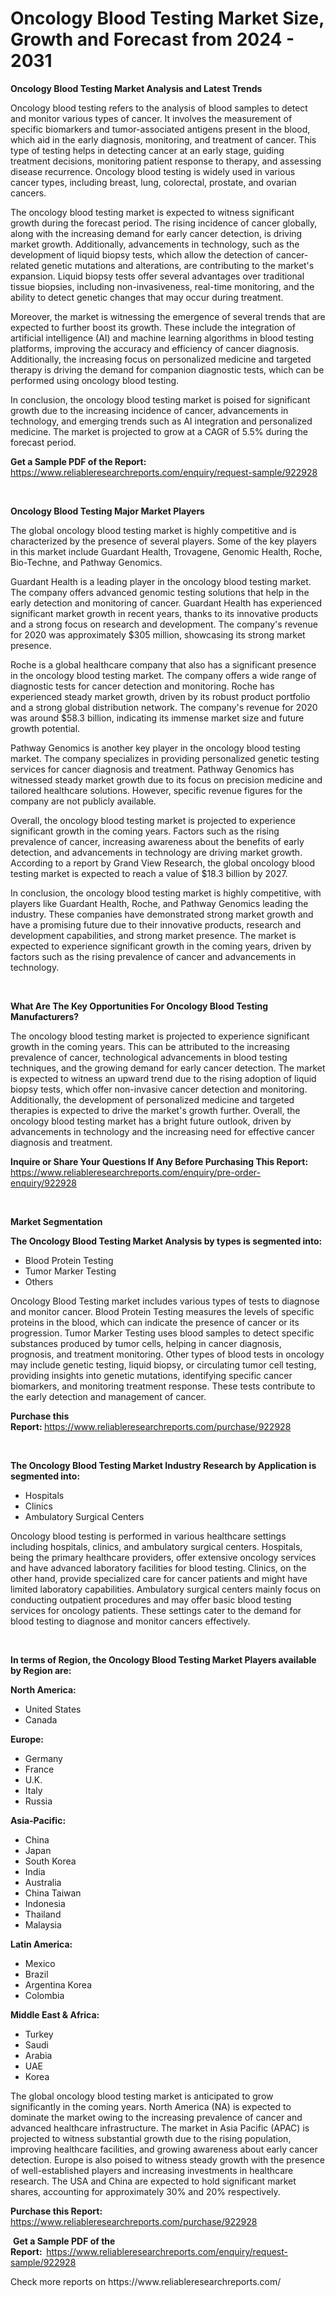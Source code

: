 <p><h1>Oncology Blood Testing Market Size, Growth and Forecast from 2024 - 2031</h1></p><p><strong>Oncology Blood Testing Market Analysis and Latest Trends</strong></p>
<p><p>Oncology blood testing refers to the analysis of blood samples to detect and monitor various types of cancer. It involves the measurement of specific biomarkers and tumor-associated antigens present in the blood, which aid in the early diagnosis, monitoring, and treatment of cancer. This type of testing helps in detecting cancer at an early stage, guiding treatment decisions, monitoring patient response to therapy, and assessing disease recurrence. Oncology blood testing is widely used in various cancer types, including breast, lung, colorectal, prostate, and ovarian cancers.</p><p>The oncology blood testing market is expected to witness significant growth during the forecast period. The rising incidence of cancer globally, along with the increasing demand for early cancer detection, is driving market growth. Additionally, advancements in technology, such as the development of liquid biopsy tests, which allow the detection of cancer-related genetic mutations and alterations, are contributing to the market's expansion. Liquid biopsy tests offer several advantages over traditional tissue biopsies, including non-invasiveness, real-time monitoring, and the ability to detect genetic changes that may occur during treatment.</p><p>Moreover, the market is witnessing the emergence of several trends that are expected to further boost its growth. These include the integration of artificial intelligence (AI) and machine learning algorithms in blood testing platforms, improving the accuracy and efficiency of cancer diagnosis. Additionally, the increasing focus on personalized medicine and targeted therapy is driving the demand for companion diagnostic tests, which can be performed using oncology blood testing.</p><p>In conclusion, the oncology blood testing market is poised for significant growth due to the increasing incidence of cancer, advancements in technology, and emerging trends such as AI integration and personalized medicine. The market is projected to grow at a CAGR of 5.5% during the forecast period.</p></p>
<p><strong>Get a Sample PDF of the Report:&nbsp;</strong> <a href="https://www.reliableresearchreports.com/enquiry/request-sample/922928">https://www.reliableresearchreports.com/enquiry/request-sample/922928</a></p>
<p>&nbsp;</p>
<p><strong>Oncology Blood Testing Major Market Players</strong></p>
<p><p>The global oncology blood testing market is highly competitive and is characterized by the presence of several players. Some of the key players in this market include Guardant Health, Trovagene, Genomic Health, Roche, Bio-Techne, and Pathway Genomics.</p><p>Guardant Health is a leading player in the oncology blood testing market. The company offers advanced genomic testing solutions that help in the early detection and monitoring of cancer. Guardant Health has experienced significant market growth in recent years, thanks to its innovative products and a strong focus on research and development. The company's revenue for 2020 was approximately $305 million, showcasing its strong market presence.</p><p>Roche is a global healthcare company that also has a significant presence in the oncology blood testing market. The company offers a wide range of diagnostic tests for cancer detection and monitoring. Roche has experienced steady market growth, driven by its robust product portfolio and a strong global distribution network. The company's revenue for 2020 was around $58.3 billion, indicating its immense market size and future growth potential.</p><p>Pathway Genomics is another key player in the oncology blood testing market. The company specializes in providing personalized genetic testing services for cancer diagnosis and treatment. Pathway Genomics has witnessed steady market growth due to its focus on precision medicine and tailored healthcare solutions. However, specific revenue figures for the company are not publicly available.</p><p>Overall, the oncology blood testing market is projected to experience significant growth in the coming years. Factors such as the rising prevalence of cancer, increasing awareness about the benefits of early detection, and advancements in technology are driving market growth. According to a report by Grand View Research, the global oncology blood testing market is expected to reach a value of $18.3 billion by 2027.</p><p>In conclusion, the oncology blood testing market is highly competitive, with players like Guardant Health, Roche, and Pathway Genomics leading the industry. These companies have demonstrated strong market growth and have a promising future due to their innovative products, research and development capabilities, and strong market presence. The market is expected to experience significant growth in the coming years, driven by factors such as the rising prevalence of cancer and advancements in technology.</p></p>
<p>&nbsp;</p>
<p><strong>What Are The Key Opportunities For Oncology Blood Testing Manufacturers?</strong></p>
<p><p>The oncology blood testing market is projected to experience significant growth in the coming years. This can be attributed to the increasing prevalence of cancer, technological advancements in blood testing techniques, and the growing demand for early cancer detection. The market is expected to witness an upward trend due to the rising adoption of liquid biopsy tests, which offer non-invasive cancer detection and monitoring. Additionally, the development of personalized medicine and targeted therapies is expected to drive the market's growth further. Overall, the oncology blood testing market has a bright future outlook, driven by advancements in technology and the increasing need for effective cancer diagnosis and treatment.</p></p>
<p><strong>Inquire or Share Your Questions If Any Before Purchasing This Report:</strong> <a href="https://www.reliableresearchreports.com/enquiry/pre-order-enquiry/922928">https://www.reliableresearchreports.com/enquiry/pre-order-enquiry/922928</a></p>
<p>&nbsp;</p>
<p><strong>Market Segmentation</strong></p>
<p><strong>The Oncology Blood Testing Market Analysis by types is segmented into:</strong></p>
<p><ul><li>Blood Protein Testing</li><li>Tumor Marker Testing</li><li>Others</li></ul></p>
<p><p>Oncology Blood Testing market includes various types of tests to diagnose and monitor cancer. Blood Protein Testing measures the levels of specific proteins in the blood, which can indicate the presence of cancer or its progression. Tumor Marker Testing uses blood samples to detect specific substances produced by tumor cells, helping in cancer diagnosis, prognosis, and treatment monitoring. Other types of blood tests in oncology may include genetic testing, liquid biopsy, or circulating tumor cell testing, providing insights into genetic mutations, identifying specific cancer biomarkers, and monitoring treatment response. These tests contribute to the early detection and management of cancer.</p></p>
<p><strong>Purchase this Report:&nbsp;</strong><a href="https://www.reliableresearchreports.com/purchase/922928">https://www.reliableresearchreports.com/purchase/922928</a></p>
<p>&nbsp;</p>
<p><strong>The Oncology Blood Testing Market Industry Research by Application is segmented into:</strong></p>
<p><ul><li>Hospitals</li><li>Clinics</li><li>Ambulatory Surgical Centers</li></ul></p>
<p><p>Oncology blood testing is performed in various healthcare settings including hospitals, clinics, and ambulatory surgical centers. Hospitals, being the primary healthcare providers, offer extensive oncology services and have advanced laboratory facilities for blood testing. Clinics, on the other hand, provide specialized care for cancer patients and might have limited laboratory capabilities. Ambulatory surgical centers mainly focus on conducting outpatient procedures and may offer basic blood testing services for oncology patients. These settings cater to the demand for blood testing to diagnose and monitor cancers effectively.</p></p>
<p>&nbsp;</p>
<p><strong>In terms of Region, the Oncology Blood Testing Market Players available by Region are:</strong></p>
<p>
    <p> <strong> North America: </strong>
        <ul>
            <li>United States</li>
            <li>Canada</li>
        </ul>
        </p> 
    <p> <strong> Europe: </strong>
        <ul>
            <li>Germany</li>
            <li>France</li>
            <li>U.K.</li>
            <li>Italy</li>
            <li>Russia</li>
        </ul>
        </p> 
    <p> <strong> Asia-Pacific: </strong>
        <ul>
            <li>China</li>
            <li>Japan</li>
            <li>South Korea</li>
            <li>India</li>
            <li>Australia</li>
            <li>China Taiwan</li>
            <li>Indonesia</li>
            <li>Thailand</li>
            <li>Malaysia</li>
        </ul>
        </p> 
    <p> <strong> Latin America: </strong>
        <ul>
            <li>Mexico</li>
            <li>Brazil</li>
            <li>Argentina Korea</li>
            <li>Colombia</li>
        </ul>
        </p> 
    <p> <strong> Middle East & Africa: </strong>
        <ul>
            <li>Turkey</li>
            <li>Saudi</li>
            <li>Arabia</li>
            <li>UAE</li>
            <li>Korea</li>
        </ul>
    </p>
    </p>
<p><p>The global oncology blood testing market is anticipated to grow significantly in the coming years. North America (NA) is expected to dominate the market owing to the increasing prevalence of cancer and advanced healthcare infrastructure. The market in Asia Pacific (APAC) is projected to witness substantial growth due to the rising population, improving healthcare facilities, and growing awareness about early cancer detection. Europe is also poised to witness steady growth with the presence of well-established players and increasing investments in healthcare research. The USA and China are expected to hold significant market shares, accounting for approximately 30% and 20% respectively.</p></p>
<p><strong>Purchase this Report: </strong><a href="https://www.reliableresearchreports.com/purchase/922928">https://www.reliableresearchreports.com/purchase/922928</a></p>
<p>&nbsp;<strong>Get a Sample PDF of the Report:&nbsp;&nbsp;</strong><a href="https://www.reliableresearchreports.com/enquiry/request-sample/922928">https://www.reliableresearchreports.com/enquiry/request-sample/922928</a></p>
<p><strong></strong></p>
<p>Check more reports on https://www.reliableresearchreports.com/</p>